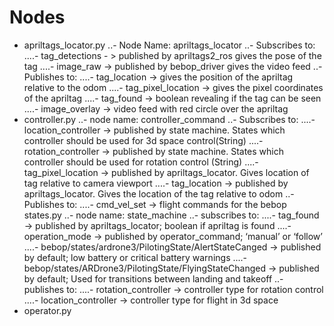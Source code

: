 # Nodes
- apriltags_locator.py
..- Node Name: apriltags_locator
..- Subscribes to:
....- tag_detections - > published by apriltags2_ros gives the pose of the tag
....- image_raw -> published by bebop_driver gives the video feed
..- Publishes to:
....- tag_location -> gives the position of the apriltag relative to the odom
....- tag_pixel_location -> gives the pixel coordinates of the apriltag
....- tag_found -> boolean revealing if the tag can be seen
....- image_overlay -> video feed with red circle over the apriltag
- controller.py
..- node name: controller_command
..- Subscribes to:
....- location_controller -> published by state machine. States which controller should be used for 3d space control(String)
....- rotation_controller -> published by state machine. States which controller should be used for rotation control (String)
....- tag_pixel_location -> published by apriltags_locator. Gives location of tag relative to camera viewport
....- tag_location -> published by apriltags_locator. Gives the location of the tag relative to odom
..- Publishes to:
....- cmd_vel_set -> flight commands for the bebop
states.py
..- node name: state_machine
..- subscribes to:
....- tag_found -> published by apriltags_locator; boolean if apriltag is found
....- operation_mode -> published by operator_command; ‘manual’ or ‘follow’
....- bebop/states/ardrone3/PilotingState/AlertStateCanged -> published by default; low battery or critical battery warnings
....- bebop/states/ARDrone3/PilotingState/FlyingStateChanged -> published by default; Used for transitions between landing and takeoff
..- publishes to:
....- rotation_controller -> controller type for rotation control
....- location_controller -> controller type for flight in 3d space
- operator.py

